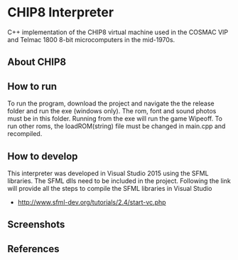 # CHIP8 Interpreter
C++ implementation of the CHIP8 virtual machine used in the COSMAC VIP and Telmac 1800 8-bit microcomputers in the mid-1970s.

## About CHIP8

## How to run
To run the program, download the project and navigate the the release folder and run the exe (windows only). The rom, font and sound photos must be in this folder. Running from the exe will run the game Wipeoff. To run other roms, the loadROM(string) file must be changed in main.cpp and recompiled. 

## How to develop
This interpreter was developed in Visual Studio 2015 using the SFML libraries. The SFML dlls need to be included in the project. Following the link will provide all the steps to compile the SFML libraries in Visual Studio
 - http://www.sfml-dev.org/tutorials/2.4/start-vc.php
 
## Screenshots

## References
